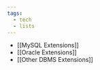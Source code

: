 ```yaml
---
tags:
  - tech
  - lists
---
```


- [[MySQL Extensions]]
- [[Oracle Extensions]]
- [[Other DBMS Extensions]]